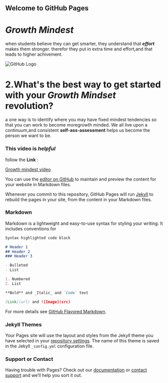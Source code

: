 ## Welcome to GitHub Pages
# _Growth Mindest_
when students believe  they can get smarter, they understand that _**effort**_ makes them stronger. therefor they put in extra time and effort,and that leads to higher achivement.

![GitHub Logo](https://www.mindsetworks.com/Assets/images/science/the-science/the-growth-mindset-i-can-get-smarter-large.jpg)

# **2.What's the best way to get started with your _Growth Mindset_ revolution?**
a one way  is to identify where you may have fixed mindest tendencies so that you can work to become moregrowth minded. We all live upon  a continuum,and consistent  **self-ass-assessment** helps us become the person we want to be.

### This **video** is _helpful_ 
follow the **Link** :

[Growth mindest video](https://www.youtube.com/watch?v=M1CHPnZfFmU)



You can use the [editor on GitHub](https://github.com/bra2h3li/coddingCourse/edit/master/README.md) to maintain and preview the content for your website in Markdown files.


Whenever you commit to this repository, GitHub Pages will run [Jekyll](https://jekyllrb.com/) to rebuild the pages in your site, from the content in your Markdown files.

### Markdown

Markdown is a lightweight and easy-to-use syntax for styling your writing. It includes conventions for


```markdown
Syntax highlighted code block

# Header 1
## Header 2
### Header 3

- Bulleted
- List

1. Numbered
2. List

**Bold** and _Italic_ and `Code` text

[Link](url) and ![Image](src)
```

For more details see [GitHub Flavored Markdown](https://guides.github.com/features/mastering-markdown/).

### Jekyll Themes

Your Pages site will use the layout and styles from the Jekyll theme you have selected in your [repository settings](https://github.com/bra2h3li/coddingCourse/settings). The name of this theme is saved in the Jekyll `_config.yml` configuration file.

### Support or Contact

Having trouble with Pages? Check out our [documentation](https://help.github.com/categories/github-pages-basics/) or [contact support](https://github.com/contact) and we’ll help you sort it out.
